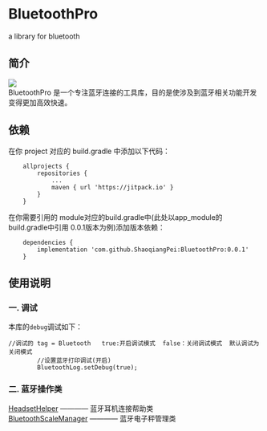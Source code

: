 # BluetoothPro
a library for bluetooth

## 简介
[![](https://jitpack.io/v/ShaoqiangPei/BluetoothPro.svg)](https://jitpack.io/#ShaoqiangPei/BluetoothPro)  
BluetoothPro 是一个专注蓝牙连接的工具库，目的是使涉及到蓝牙相关功能开发变得更加高效快速。

## 依赖
在你 project 对应的 build.gradle 中添加以下代码：
```
	allprojects {
		repositories {
			...
			maven { url 'https://jitpack.io' }
		}
	}
```
在你需要引用的 module对应的build.gradle中(此处以app_module的build.gradle中引用 0.0.1版本为例)添加版本依赖：
```
	dependencies {
        implementation 'com.github.ShaoqiangPei:BluetoothPro:0.0.1'
	}
```

## 使用说明
### 一. 调试
本库的`debug`调试如下：
```
//调试的 tag = Bluetooth   true:开启调试模式  false：关闭调试模式  默认调试为关闭模式
        //设置蓝牙打印调试(开启)
        BluetoothLog.setDebug(true);
```
### 二. 蓝牙操作类
[HeadsetHelper](https://github.com/ShaoqiangPei/BluetoothPro/blob/master/read/HeadsetHelper%E4%BD%BF%E7%94%A8%E8%AF%B4%E6%98%8E.md) ———— 蓝牙耳机连接帮助类  
[BluetoothScaleManager](https://github.com/ShaoqiangPei/BluetoothPro/blob/master/read/BluetoothScaleManager%E4%BD%BF%E7%94%A8%E8%AF%B4%E6%98%8E.md) ———— 蓝牙电子秤管理类

